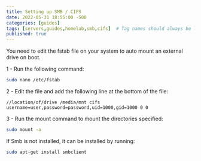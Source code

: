 ```yaml
---
title: Setting up SMB / CIFS
date: 2022-05-31 18:55:00 -500
categories: [guides]
tags: [servers,guides,homelab,smb,cifs]  # Tag names should always be lowercase
published: true
---
```


You need to edit the fstab file on your system to auto mount an external drive on boot.

1 - Run the following command:

```bash
sudo nano /etc/fstab
```
2 - Edit the file and add the following line at the bottom of the file:

```
//location/of/drive /media/mnt cifs username=user,password=password,uid=1000,gid=1000 0 0
```
3 - Run the mount command to mount the directories specified:
```bash
sudo mount -a
```

If Smb is not installed, it can be installed by running:

```bash
sudo apt-get install smbclient
```